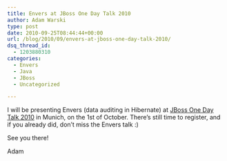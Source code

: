 ```yaml
---
title: Envers at JBoss One Day Talk 2010
author: Adam Warski
type: post
date: 2010-09-25T08:44:44+00:00
url: /blog/2010/09/envers-at-jboss-one-day-talk-2010/
dsq_thread_id:
  - 1203880310
categories:
  - Envers
  - Java
  - JBoss
  - Uncategorized

---
```

I will be presenting Envers (data auditing in Hibernate) at [JBoss One Day Talk 2010][1] in Munich, on the 1st of October. There&#8217;s still time to register, and if you already did, don&#8217;t miss the Envers talk :)

See you there!

Adam

 [1]: http://onedaytalk.org/
